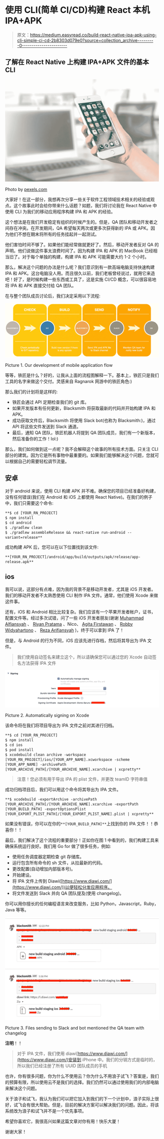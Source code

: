 # 使用 CLI(简单 CI/CD)构建 React 本机 IPA+APK

> 原文：<https://medium.easyread.co/build-react-native-ipa-apk-using-cli-simple-ci-cd-2b8303d079e0?source=collection_archive---------0----------------------->

## 了解在 React Native 上构建 IPA+APK 文件的基本 CLI

![](img/5938d411c25beb6e5f81089c082f3982.png)

Photo by [pexels.com](http://pexels.com/photo/person-holding-silver-iphone-7-887751/)

大家好！在这一部分，我想再次分享一些关于软件工程领域技术相关的经验或观点。这个故事此时会给你带来什么话题？如题，我们将讨论我在 React Native 中使用 CLI 为我们的移动应用程序构建 IPA 和 APK 的经验。

这个想法是在我们开发稳定有组织的时候产生的。但是，QA 团队和移动开发者之间存在冲突。在开发期间，QA 希望每天两次或更多次获得新的 IPA 或 APK。因为他们不想在期末将所有的任务挂起并一起测试。

他们害怕时间不够了。如果他们能经常做就更好了。然后，移动开发者反对 QA 的声明。他们说做这件事太浪费时间了。因为构建 IPA 和 APK 的 MacBook 已经相当旧了。对于每个单独的构建，构建 IPA 和 APK 可能需要大约 1-2 个小时。

那么，解决这个问题的办法是什么呢？我们意识到有一款高端电脑支持快速构建 IPA 和 APK。这台电脑没人用。而且很久以前，我们老板曾经说过，就用它来造吧！好了，是时候构建一些东西或工具了，这是实施 CI/CD 概念，可以很容易地将 IPA 和 APK 直接交付给 QA 团队。

在与整个团队成员讨论后，我们决定采用以下流程:

![](img/31c714b3bfcbfc9a92111869e864a7d3.png)

Picture 1\. Our development of mobile application flow

等等，铁匠是什么？好的，让我从上面的流程图解释一下。基本上，铁匠只是我们工具的名字来做这个交付。灵感来自 Ragnarok 网游中的铁匠角色:)

那么我们的计划将是这样的:

*   铁匠会通过 API 定期检查我们的 git 库。
*   如果开发版本有任何更新，Blacksmith 将获取最新的代码并开始构建 IPA 和 APK。
*   成功获取文件后，Blacksmith 将使用 Slack bot(也称为 Blacksmith:)，通过 API 将这些文件发送到 Slack 通道。
*   最后，通知 QA 团队，铁匠机器人将提到 QA 团队成员，我们有一个新版本，然后准备你的工作！lol:)

那么，我们如何做到这一点呢？我不会解释这个故事的所有技术方面。只关注 CLI 部分的建筑。因为它是所有事物中最重要的。如果我们能够解决这个问题，您就可以根据自己的需要轻松调节流量。

## **安卓**

对于 android 来说，使用 CLI 构建 APK 并不难。确保您的项目已经准备好构建，没有任何错误(我们在 Android 和 iOS 上都使用 React Native)。在我们的例子中，我们只需要这个命令:

```
**$ cd [YOUR_RN_PROJECT]
$ npm install
$ cd android
$ ./gradlew clean
$ ./gradlew assembleRelease && react-native run-android --variant=release**
```

成功构建 APK 后，您可以在以下位置找到该文件:

```
**[YOUR_RN_PROJECT]/android/app/build/outputs/apk/release/app-release.apk**
```

## ios

我可以说，这部分有点难，因为我的背景不是移动开发者，尤其是 iOS 开发者。我们的移动开发者不太熟悉使用 CLI 制作 IPA 文件。通常，他们使用 Xcode 来做这件事。

还有，iOS 和 Android 相比比较复杂。我们应该有一个苹果开发者帐户，证书，配置文件等。经过多次试错，问了一些 iOS 开发者朋友(谢谢 [Muhammad Alfiansyah](https://medium.com/u/d319382e99d8?source=post_page-----2b8303d079e0--------------------------------) 、 [Riyan Pratama](https://medium.com/u/bd9a987666c4?source=post_page-----2b8303d079e0--------------------------------) 、Nico、 [Agita Firstawan](https://medium.com/u/1226a917666a?source=post_page-----2b8303d079e0--------------------------------) 、 [Robby Widyahartono](https://medium.com/u/4d0c45a7113d?source=post_page-----2b8303d079e0--------------------------------) 、 [Reza Arifiansyah](https://medium.com/u/68609736c2a4?source=post_page-----2b8303d079e0--------------------------------) )，终于可以拿到 IPA 了！

但是，与 Android 的行为不同，iOS 应该先进行存档，然后将其导出为 IPA 文件。

> 我们使用自动签名来建立这个，所以请确保您可以通过您的 Xcode 自动签名方法获得 IPA 文件

![](img/ad33b37798dafca4c1a549f27fad2e1e.png)

Picture 2\. Automatically signing on Xcode

该命令将在我们将项目导出为 IPA 文件之前对其进行归档。

```
**$ cd [YOUR_RN_PROJECT]
$ npm install
$ cd ios
$ pod install
$ xcodebuild clean archive -workspace [YOUR_RN_PROJECT]/ios/[YOUR_APP_NAME].xcworkspace -scheme [YOUR_APP_NAME] -archivePath [YOUR_ARCHIVE_PATH]/[YOUR_ARCHIVE_NAME].xcarchive | xcpretty**
```

> 注意！您必须有用于导出 IPA 的 plist 文件，并更改 teamID 字符串值

成功归档项目后，我们可以用这个命令将其导出为 IPA 文件。

```
**$ xcodebuild -exportArchive -archivePath [YOUR_ARCHIVE_PATH]/[YOUR_ARCHIVE_NAME].xcarchive -exportPath [YOUR_BUILD_PATH] -exportOptionsPlist [YOUR_EXPORT_PLIST_PATH]/[YOUR_EXPORT_PLIST_NAME].plist | xcpretty**
```

如果没有错误，你可以在你的`**[YOUR_BUILD_PATH]**`上找到你的 IPA 文件！！恭喜你！！

最后，我们解决了这个流程的重要部分！正如你在图 1 中看到的，我们构建工具来确保系统运行良好。我们用 Go for 做了很多任务，例如:

*   使用任务调度器定期检查 git 存储库。
*   运行包含所有命令的 sh 文件，从拉最新的代码。
*   更改配置(自动增加内部版本号)。
*   开始建设。
*   将 IPA 文件上传到 Diawi([https://www.diawi.com/](https://www.diawi.com/))以便轻松分发应用程序。
*   将文件发送到 Slack 并向 QA 团队提及(使用 changelog)。

你可以用你擅长的任何编程语言来改变服务，比如 Python，Javascript，Ruby，Java 等等。

![](img/bf960d7adae4e7dad995b8e7471888c5.png)

Picture 3\. Files sending to Slack and bot mentioned the QA team with changelog

**注明**！！

> 对于 IPA 文件，我们使用 diawi[https://www.diawi.com/](https://www.diawi.com/)安装到 iPhone 中。我们的分销方式是临时的，所以我们已经注册了所有 UUID 团队成员的手机

也许，你有很多问题，你为什么不使用云？你为什么不用浪子试飞？答案是，我们的预算有限，所以使用云不是我们的选择。我们仍然可以通过使用我们的内部电脑来解决这个问题。

关于浪子和试飞，我认为我们可以把它加入到我们的下一个计划中，浪子实际上很好，试飞会有很大帮助。但是，目前的解决方案可以解决我们的问题。因此，将该系统改为浪子和试飞并不是一个优先事项。

希望你喜欢它，我很高兴如果这篇文章对你有用！快乐大厦！

谢谢大家！